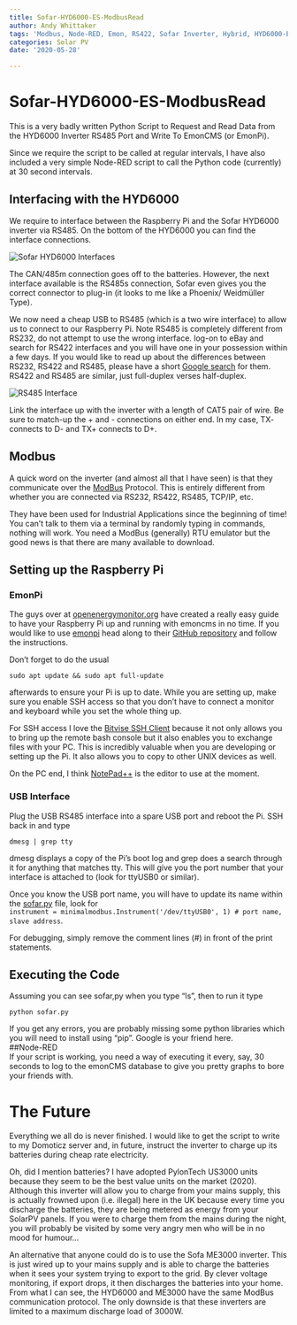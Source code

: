 ```yaml
---
title: Sofar-HYD6000-ES-ModbusRead
author: Andy Whittaker
tags: 'Modbus, Node-RED, Emon, RS422, Sofar Inverter, Hybrid, HYD6000-ES'
categories: Solar PV
date: '2020-05-28'

---
```


<h1 id="sofar-hyd6000-es-modbusread">Sofar-HYD6000-ES-ModbusRead</h1>
<p>This is a very badly written Python Script to Request and Read Data from the HYD6000 Inverter RS485 Port and Write To EmonCMS (or EmonPi).</p>
<p>Since we require the script to be called at regular intervals, I have also included a very simple Node-RED script to call the Python code (currently) at 30 second intervals.</p>
<h2 id="interfacing-with-the-hyd6000">Interfacing with the HYD6000</h2>
<p>We require to interface between the Raspberry Pi and the Sofar HYD6000 inverter via RS485. On the bottom of the HYD6000 you can find the interface connections.</p>
<p><img src="https://www.andywhittaker.com/img/HYD6000-RS485-01.jpg" alt="Sofar HYD6000 Interfaces"></p>
<p>The CAN/485m connection goes off to the batteries. However, the next interface available is the RS485s connection, Sofar even gives you the correct connector to plug-in (it looks to me like a Phoenix/ Weidmüller Type).</p>
<p>We now need a cheap USB to RS485 (which is a two wire interface) to allow us to connect to our Raspberry Pi. Note RS485 is completely different from RS232, do not attempt to use the wrong interface. log-on to eBay and search for RS422 interfaces and you will have one in your possession within a few days. If you would like to read up about the differences between RS232, RS422 and RS485, please have a short <a href="https://www.omega.co.uk/techref/das/rs-232-422-485.html#">Google search</a> for them. RS422 and RS485 are similar, just full-duplex verses half-duplex.</p>
<p><img src="https://www.andywhittaker.com/img/RS485-Interface01.jpg" alt="RS485 Interface"></p>
<p>Link the interface up with the inverter with a length of CAT5 pair of wire. Be sure to match-up the + and - connections on either end. In my case, TX- connects to D- and TX+ connects to D+.</p>
<h2 id="modbus">Modbus</h2>
<p>A quick word on the inverter (and almost all that I have seen) is that they communicate over the <a href="https://en.wikipedia.org/wiki/Modbus">ModBus</a> Protocol. This is entirely different from whether you are connected via RS232, RS422, RS485, TCP/IP, etc.</p>
<p>They have been used for Industrial Applications since the beginning of time! You can’t talk to them via a terminal by randomly typing in commands, nothing will work. You need a ModBus (generally) RTU emulator but the good news is that there are many available to download.</p>
<h2 id="setting-up-the-raspberry-pi">Setting up the Raspberry Pi</h2>
<h3 id="emonpi">EmonPi</h3>
<p>The guys over at <a href="https://openenergymonitor.org/">openenergymonitor.org</a> have created a really easy guide to have your Raspberry Pi up and running with emoncms in no time. If you would like to use <a href="https://github.com/openenergymonitor/emonpi/wiki/emonSD-pre-built-SD-card-Download-&amp;-Change-Log#emonsd-17oct19-stable">emonpi</a> head along to their <a href="https://github.com/openenergymonitor/emonpi">GitHub repository</a> and follow the instructions.</p>
<p>Don’t forget to do the usual</p>
<pre><code>sudo apt update &amp;&amp; sudo apt full-update
</code></pre>
<p>afterwards to ensure your Pi is up to date. While you are setting up, make sure you enable SSH access so that you don’t have to connect a monitor and keyboard while you set the whole thing up.</p>
<p>For SSH access I love the <a href="https://www.bitvise.com/ssh-client-download">Bitvise SSH Client</a> because it not only allows you to bring up the remote bash console but it also enables you to exchange files with your PC. This is incredibly valuable when you are developing or setting up the Pi. It also allows you to copy to other UNIX devices as well.</p>
<p>On the PC end, I think <a href="https://notepad-plus-plus.org/">NotePad++</a> is the editor to use at the moment.</p>
<h3 id="usb-interface">USB Interface</h3>
<p>Plug the USB RS485 interface into a spare USB port and reboot the Pi. SSH back in and type</p>
<pre><code>dmesg | grep tty
</code></pre>
<p>dmesg displays a copy of the Pi’s boot log and grep does a search through it for anything that matches tty. This will give you the port number that your interface is attached to (look for ttyUSB0 or similar).</p>
<p>Once you know the USB port name, you will have to update its name within the <a href="http://sofar.py">sofar.py</a> file, look for<br>
<code>instrument = minimalmodbus.Instrument('/dev/ttyUSB0', 1) # port name, slave address</code>.</p>
<p>For debugging, simply remove the comment lines (#) in front of the print statements.</p>
<h2 id="executing-the-code">Executing the Code</h2>
<p>Assuming you can see sofar,py when you type “ls”, then to run it type</p>
<pre><code>python sofar.py
</code></pre>
<p>If you get any errors, you are probably missing some python libraries which you will need to install using “pip”. Google is your friend here.<br>
##Node-RED<br>
If your script is working, you need a way of executing it every, say, 30 seconds to log to the emonCMS database to give you pretty graphs to bore your friends with.</p>
<h1 id="the-future">The Future</h1>
<p>Everything we all do is never finished. I would like to get the script to write to my Domoticz server and, in future, instruct the inverter to charge up its batteries during cheap rate electricity.</p>
<p>Oh, did I mention batteries? I have adopted PylonTech US3000 units because they seem to be the best value units on the market (2020). Although this inverter will allow you to charge from your mains supply, this is actually frowned upon (i.e. illegal) here in the UK because every time you discharge the batteries, they are being metered as energy from your SolarPV panels. If you were to charge them from the mains during the night, you will probably be visited by some very angry men who will be in no mood for humour…</p>
<p>An alternative that anyone could do is to use the Sofa ME3000 inverter. This is just wired up to your mains supply and is able to charge the batteries when it sees your system trying to export to the grid. By clever voltage monitoring, if export drops, it then discharges the batteries into your home. From what I can see, the HYD6000 and ME3000 have the same ModBus communication protocol. The only downside is that these inverters are limited to a maximum discharge load of 3000W.</p>

